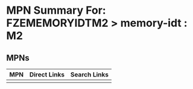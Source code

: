



# MPN Summary For: FZEMEMORYIDTM2 > memory-idt : M2

## MPNs
  

|MPN|Direct Links|Search Links|
| :--- | :--- | :--- |
||||
